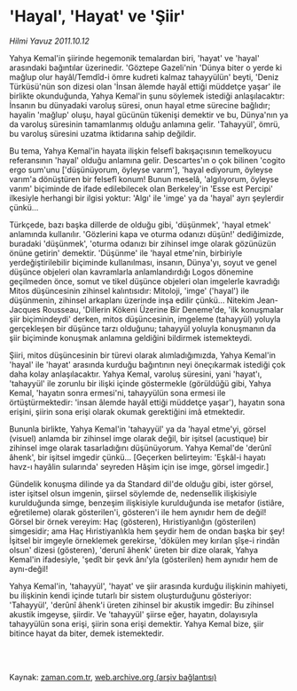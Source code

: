 # 'Hayal', 'Hayat' ve 'Şiir'

*Hilmi Yavuz 2011.10.12*

<td class="columnist-detail">
<p>Yahya Kemal'in şiirinde hegemonik temalardan biri, 'hayat' ve 'hayal' arasındaki bağıntılar üzerinedir. 'Göztepe Gazeli'nin 'Dünya biter o yerde ki mağlup olur hayâl/Temdîd-i ömre kudreti kalmaz tahayyülün' beyti, 'Deniz Türküsü'nün son dizesi olan 'İnsan âlemde hayâl ettiği müddetçe yaşar' ile birlikte okunduğunda, Yahya Kemal'in şunu söylemek istediği anlaşılacaktır: İnsanın bu dünyadaki varoluş süresi, onun hayal etme sürecine bağlıdır; hayalin 'mağlup' oluşu, hayal gücünün tükenişi demektir ve bu, Dünya'nın ya da varoluş süresinin tamamlanmış olduğu anlamına gelir. 'Tahayyül', ömrü, bu varoluş süresini uzatma iktidarına sahip değildir.</p>
<p>
<div id="haberMetinDiv">
<p> Bu tema, Yahya Kemal'in hayata ilişkin felsefî bakışaçısının temelkoyucu referansının 'hayal' olduğu anlamına gelir. Descartes'ın o çok bilinen 'cogito ergo sum'unu ['düşünüyorum, öyleyse varım'], 'hayal ediyorum, öyleyse varım'a dönüştüren bir felsefî konum! Bunun meselâ, 'algılıyorum, öyleyse varım' biçiminde de ifade edilebilecek olan Berkeley'in 'Esse est Percipi' ilkesiyle herhangi bir ilgisi yoktur: 'Algı' ile 'imge' ya da 'hayal' ayrı şeylerdir çünkü...
<p> Türkçede, bazı başka dillerde de olduğu gibi, 'düşünmek', 'hayal etmek' anlamında kullanılır. 'Gözlerini kapa ve oturma odanızı düşün!' dediğimizde, buradaki 'düşünmek', 'oturma odanızı bir zihinsel imge olarak gözünüzün önüne getirin' demektir. 'Düşünme' ile 'hayal etme'nin, birbiriyle yerdeğiştirilebilir biçiminde kullanılması, insanın, Dünya'yı, soyut ve genel düşünce objeleri olan kavramlarla anlamlandırdığı Logos dönemine geçilmeden önce, somut ve tikel düşünce objeleri olan imgelerle kavradığı Mitos düşüncesinin zihinsel kalıntısıdır: Mitoloji, 'imge' ('hayal') ile düşünmenin, zihinsel arkaplanı üzerinde inşa edilir çünkü... Nitekim Jean-Jacques Rousseau, 'Dillerin Kökeni Üzerine Bir Deneme'de, 'ilk konuşmalar şiir biçimindeydi' derken, mitos düşüncesinin, imgeleme (tahayyül) yoluyla gerçekleşen bir düşünce tarzı olduğunu; tahayyül yoluyla konuşmanın da şiir biçiminde konuşmak anlamına geldiğini bildirmek istemekteydi.
<p> Şiiri, mitos düşüncesinin bir türevi olarak alımladığımızda, Yahya Kemal'in 'hayal' ile 'hayat' arasında kurduğu bağıntının neyi öneçıkarmak istediği çok daha kolay anlaşılacaktır. Yahya Kemal, varoluş süresini, yani 'hayat'ı, 'tahayyül' ile zorunlu bir ilişki içinde göstermekle (görüldüğü gibi, Yahya Kemal, 'hayatın sonra ermesi'ni, tahayyülün sona ermesi ile örtüştürmektedir: 'insan âlemde hayâl ettiği müddetçe yaşar'), hayatın sona erişini, şiirin sona erişi olarak okumak gerektiğini imâ etmektedir.
<p> Bununla birlikte, Yahya Kemal'in 'tahayyül' ya da 'hayal etme'yi, görsel (visuel) anlamda bir zihinsel imge olarak değil, bir işitsel (acustique) bir zihinsel imge olarak tasarladığını düşünüyorum. Yahya Kemal'de 'derûnî âhenk', bir işitsel imgedir çünkü... [Geçerken belirteyim: 'Eşkâl-i hayatı havz-ı hayâlin sularında' seyreden Hâşim için ise imge, görsel imgedir.]
<p> Gündelik konuşma dilinde ya da Standard dil'de olduğu gibi, ister görsel, ister işitsel olsun imgenin, şiirsel söylemde de, nedensellik ilişkisiyle kurulduğunda simge, benzeşim ilişkisiyle kurulduğunda ise metafor (istiâre, eğretileme) olarak gösterilen'i, gösteren'i ile hem aynıdır hem de değil! Görsel bir örnek vereyim: Haç (gösteren), Hıristiyanlığın (gösterilen) simgesidir; ama Haç Hıristiyanlıkla hem şeydir hem de ondan başka bir şey! İşitsel bir imgeyle örneklemek gerekirse, 'dökülen mey kırılan şîşe-i rindân olsun' dizesi (gösteren), 'derunî âhenk' üreten bir dize olarak, Yahya Kemal'in ifadesiyle, 'şedît bir şevk ânı'yla (gösterilen) hem aynıdır hem de aynı-değil!
<p> Yahya Kemal'in, 'tahayyül', 'hayat' ve şiir arasında kurduğu ilişkinin mahiyeti, bu ilişkinin kendi içinde tutarlı bir sistem oluşturduğunu gösteriyor: 'Tahayyül', 'derûnî âhenk'i üreten zihinsel bir akustik imgedir: Bu zihinsel akustik imgeyse, şiirdir. Ve 'tahayyül' şiirse eğer, hayatın, dolayısıyla tahayyülün sona erişi, şiirin sona erişi demektir. Yahya Kemal bize, şiir bitince hayat da biter, demek istemektedir.</p></p></p></p></p></p></div>
</p>


<p><br>
		 </br></p></td>

Kaynak: [zaman.com.tr](http://zaman.com.tr/yazar.do?yazino=1189565), [web.archive.org (arşiv bağlantısı)](http://web.archive.org/web/20111213103412/http://zaman.com.tr/yazar.do?yazino=1189565)
